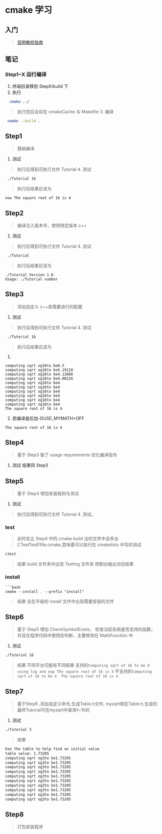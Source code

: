 # cmake 学习

## 入门

> [官网教程指南](https://cmake.org/cmake/help/latest/guide/tutorial/index.html#guide:CMake%20Tutorial)

## 笔记

### Step1~X 运行编译

1. 终端目录移到 StepX/build 下
2. 执行

```bash
  cmake ../
```

> 执行完后会存在 cmakeCache 与 Makefile 3. 编译

```bash
 cmake --build .
```

## Step1

> 基础编译

1. 测试

> 执行后得到可执行文件 Tutorial 4. 测试

```bash
 ./Tutorial 16
```

> 执行后结果应该为

```
now The square root of 16 is 4
```

## Step2

> 编译注入版本号，使用特定版本 c++

1. 测试

> 执行后得到可执行文件 Tutorial 4. 测试

```bash
 ./Tutorial
```

> 执行后结果应该为

```
./Tutorial Version 1.0
Usage: ./Tutorial number
```

## Step3

> 添加自定义 c++库需要进行的配置

1. 测试

> 执行后得到可执行文件 Tutorial 4. 测试

```bash
 ./Tutorial 16
```

> 执行后结果应该为

1.

```
computing sqrt og16to be8.5
computing sqrt og16to be5.19118
computing sqrt og16to be4.13666
computing sqrt og16to be4.00226
computing sqrt og16to be4
computing sqrt og16to be4
computing sqrt og16to be4
computing sqrt og16to be4
computing sqrt og16to be4
computing sqrt og16to be4
The square root of 16 is 4
```

2. 若编译是后加-DUSE_MYMATH=OFF

```
The square root of 16 is 4
```

## Step4

> 基于 Step3 做了 usage requirements 优化编译指令

1. 测试
   结果同 Step3

## Step5

> 基于 Step4 增加安装规则与测试

1. 测试

> 执行后得到可执行文件 Tutorial 4. 测试，

### test

> 此时会比 Step4 中的 cmake build 出的文件中会多出 CTestTestFfile.cmake,意味着可以执行在 cmakelists 中写的测试

```bash
ctest
```

> 结果
> build 文件夹中出现 Testing 文件夹
> 控制台输出对应结果

### install

````
```bash
cmake --install . --prefix "install"
````

> 结果
> 会在平级的 install 文件中出现需要安装的文件

## Step6

> 基于 Step5 增加 CheckSymbolExists， 检查当前系统是否支持的函数，并且在程序代码中使用宏判断，主要修改在 MathFunction 中

1. 测试

```bash
./Tutorial 16
```

> 结果
> 不同平台可能有不同结果
支持的`Computing sqrt of 16 to be 4 using log and exp The square root of 16 is 4`
不支持的`Computing sqrt of 16 to be 4  The square root of 16 is 4`

## Step7

> 基于Step6 ,添加自定义命令,生成Table.h文件, mysqrt绑定Table.h,生成的最终Tutorial可在mysqrt中查询1~10的

1. 测试

```bash
./Tutorial 3
```

> 结果

```bash
Use the table to help find an initial value 
table value: 1.73205
computing sqrt og3to be1.73205
computing sqrt og3to be1.73205
computing sqrt og3to be1.73205
computing sqrt og3to be1.73205
computing sqrt og3to be1.73205
computing sqrt og3to be1.73205
computing sqrt og3to be1.73205
computing sqrt og3to be1.73205
computing sqrt og3to be1.73205
computing sqrt og3to be1.73205
```
## Step8

> 打包安装程序

